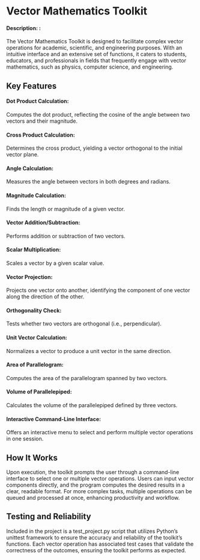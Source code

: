 # Vector Mathematics Toolkit
#### Description: :
The Vector Mathematics Toolkit is designed to facilitate complex vector operations for academic, scientific, and engineering purposes. With an intuitive interface and an extensive set of functions, it caters to students, educators, and professionals in fields that frequently engage with vector mathematics, such as physics, computer science, and engineering.

## Key Features
#### Dot Product Calculation:
Computes the dot product, reflecting the cosine of the angle between two vectors and their magnitude.
#### Cross Product Calculation:
Determines the cross product, yielding a vector orthogonal to the initial vector plane.
#### Angle Calculation:
Measures the angle between vectors in both degrees and radians.
#### Magnitude Calculation:
Finds the length or magnitude of a given vector.
#### Vector Addition/Subtraction:
Performs addition or subtraction of two vectors.
#### Scalar Multiplication:
Scales a vector by a given scalar value.
#### Vector Projection:
Projects one vector onto another, identifying the component of one vector along the direction of the other.
#### Orthogonality Check:
Tests whether two vectors are orthogonal (i.e., perpendicular).
#### Unit Vector Calculation:
Normalizes a vector to produce a unit vector in the same direction.
#### Area of Parallelogram:
Computes the area of the parallelogram spanned by two vectors.
#### Volume of Parallelepiped:
Calculates the volume of the parallelepiped defined by three vectors.
#### Interactive Command-Line Interface:
Offers an interactive menu to select and perform multiple vector operations in one session.
## How It Works
Upon execution, the toolkit prompts the user through a command-line interface to select one or multiple vector operations. Users can input vector components directly, and the program computes the desired results in a clear, readable format. For more complex tasks, multiple operations can be queued and processed at once, enhancing productivity and workflow.


## Testing and Reliability
Included in the project is a test_project.py script that utilizes Python’s unittest framework to ensure the accuracy and reliability of the toolkit’s functions. Each vector operation has associated test cases that validate the correctness of the outcomes, ensuring the toolkit performs as expected.



